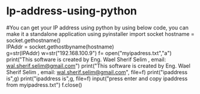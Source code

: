 # Ip-address-using-python
#You can get your IP address using python by using below code, you can make it a standalone application using pyinstaller
import socket
hostname = socket.gethostname()    
IPAddr = socket.gethostbyname(hostname)  
g=str(IPAddr)
w=str("192.168.100.9")
f= open("myipadress.txt","a")
print("This software is created by Eng. Wael Sherif Selim , email: wal.sherif.selim@gmail.com")
print("This software is created by Eng. Wael Sherif Selim , email: wal.sherif.selim@gmail.com", file=f)
print("ipaddress is",g)
print("ipaddress is",g, file=f)
input("press enter and copy ipaddress from myipadress.txt")
f.close()  
